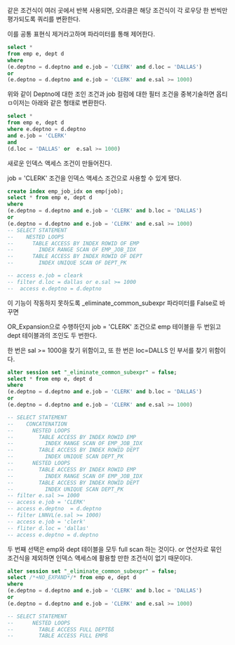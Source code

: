 같은 조건식이 여러 곳에서 반복 사용되면, 오라클은 해당 조건식이 각 로우당 한 번씩만 평가되도록 쿼리를 변환한다.

이를 공통 표현식 제거라고하며 파라미터를 통해 제어한다.

```sql
select *
from emp e, dept d
where
(e.deptno = d.deptno and e.job = 'CLERK' and d.loc = 'DALLAS')
or
(e.deptno = d.deptno and e.job = 'CLERK' and e.sal >= 1000)
```

위와 같이 Deptno에 대한 조인 조건과 job 컬럼에 대한 필터 조건을 중복기술하면 옵티ㅁ이저는 아래와 같은 형태로 변환한다.

```sql
select *
from emp e, dept d
where e.deptno = d.deptno
and e.job = 'CLERK'
and
(d.loc = 'DALLAS' or  e.sal >= 1000)

```

새로운 인덱스 액세스 조건이 만들어진다.

job = 'CLERK' 조건을 인덱스 액세스 조건으로 사용할 수 있게 됐다.

```sql
create index emp_job_idx on emp(job);
select * from emp e, dept d
where
(e.deptno = d.deptno and e.job = 'CLERK' and b.loc = 'DALLAS')
or
(e.deptno = d.deptno and e.job = 'CLERK' and e.sal >= 1000)
-- SELECT STATEMENT
--    NESTED LOOPS
--      TABLE ACCESS BY INDEX ROWID OF EMP
--        INDEX RANGE SCAN OF EMP_JOB_IDX
--      TABLE ACCESS BY INDEX ROWID OF DEPT
--        INDEX UNIQUE SCAN OF DEPT_PK

-- access e.job = cleark
-- filter d.loc = dallas or e.sal >= 1000
--  access e.deptno = d.deptno
```

이 기능이 작동하지 못하도록 \_eliminate_common_subexpr 파라미터를 False로 바꾸면

OR_Expansion으로 수행하던지 job = 'CLERK' 조건으로 emp 테이블을 두 번읽고 dept 테이블과의 조인도 두 번한다.

한 번은 sal >= 1000을 찾기 위함이고, 또 한 번은 loc=DALLS 인 부서를 찾기 위함이다.

```sql
alter session set "_eliminate_common_subexpr" = false;
select * from emp e, dept d
where
(e.deptno = d.deptno and e.job = 'CLERK' and b.loc = 'DALLAS')
or
(e.deptno = d.deptno and e.job = 'CLERK' and e.sal >= 1000)

-- SELECT STATEMENT
--    CONCATENATION
--      NESTED LOOPS
--        TABLE ACCESS BY INDEX ROWID EMP
--          INDEX RANGE SCAN OF EMP_JOB_IDX
--        TABLE ACCESS BY INDEX ROWID DEPT
--          INDEX UNIQUE SCAN DEPT_PK
--      NESTED LOOPS
--        TABLE ACCESS BY INDEX ROWID EMP
--          INDEX RANGE SCAN OF EMP_JOB_IDX
--        TABLE ACCESS BY INDEX ROWID DEPT
--          INDEX UNIQUE SCAN DEPT_PK
-- filter e.sal >= 1000
-- access e.job = 'CLERK'
-- access e.deptno  = d.deptno
-- filter LNNVL(e.sal >= 1000)
-- access e.job = 'clerk'
-- fliter d.loc = 'dallas'
-- access e.deptno = d.deptno

```

두 번째 선택은 emp와 dept 테이블을 모두 full scan 하는 것이다. or 연산자로 묶인 조건식을 제외하면 인덱스 액세스에 활용할 만한 조건식이 없기 때문이다.

```sql
alter session set "_eliminate_common_subexpr" = false;
select /*+NO_EXPAND*/* from emp e, dept d
where
(e.deptno = d.deptno and e.job = 'CLERK' and b.loc = 'DALLAS')
or
(e.deptno = d.deptno and e.job = 'CLERK' and e.sal >= 1000)

-- SELECT STATEMENT
--      NESTED LOOPS
--        TABLE ACCESS FULL DEPTßß
--        TABLE ACCESS FULL EMPß
```

